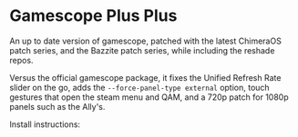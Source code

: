 # Gamescope Plus Plus
An up to date version of gamescope, patched with the latest ChimeraOS patch
series, and the Bazzite patch series, while including the reshade repos.

Versus the official gamescope package, it fixes the Unified Refresh Rate
slider on the go, adds the `--force-panel-type external` option, touch gestures
that open the steam menu and QAM, and a 720p patch for 1080p panels such as
the Ally's.

Install instructions:
```bash

```